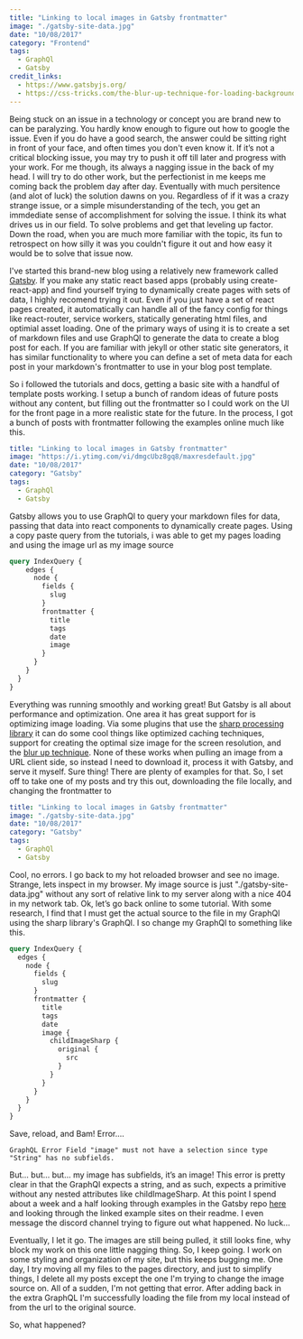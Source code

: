 ```yaml
---
title: "Linking to local images in Gatsby frontmatter"
image: "./gatsby-site-data.jpg"
date: "10/08/2017"
category: "Frontend"
tags:
  - GraphQl
  - Gatsby
credit_links:
  - https://www.gatsbyjs.org/
  - https://css-tricks.com/the-blur-up-technique-for-loading-background-images/
---
```


Being stuck on an issue in a technology or concept you are brand new to can be paralyzing. You hardly know enough to figure out how to google the issue. Even if you do have a good search, the answer could be sitting right in front of your face, and often times you don't even know it. If it’s not a critical blocking issue, you may try to push it off till later and progress with your work. For me though, its always a nagging issue in the back of my head. I will try to do other work, but the perfectionist in me keeps me coming back the problem day after day. Eventually with much persitence (and alot of luck) the solution dawns on you. Regardless of if it was a crazy strange issue, or a simple misunderstanding of the tech, you get an immdediate sense of accomplishment for solving the issue. I think its what drives us in our field. To solve problems and get that leveling up factor. Down the road, when you are much more familiar with the topic, its fun to retrospect on how silly it was you couldn't figure it out and how easy it would be to solve that issue now.

I've started this brand-new blog using a relatively new framework called [Gatsby](https://www.gatsbyjs.org/). If you make any static react based apps (probably using create-react-app) and find yourself trying to dynamically create pages with sets of data, I highly recomend trying it out. Even if you just have a set of react pages created, it automatically can handle all of the fancy config for things like react-router, service workers, statically generating html files, and optimial asset loading. One of the primary ways of using it is to create a set of markdown files and use GraphQl to generate the data to create a blog post for each. If you are familiar with jekyll or other static site generators, it has similar functionality to where you can define a set of meta data for each post in your markdown's frontmatter to use in your blog post template.

So i followed the tutorials and docs, getting a basic site with a handful of template posts working. I setup a bunch of random ideas of future posts without any content, but filling out the frontmatter so I could work on the UI for the front page in a more realistic state for the future. In the process, I got a bunch of posts with frontmatter following the examples online much like this.

```yaml
title: "Linking to local images in Gatsby frontmatter"
image: "https://i.ytimg.com/vi/dmgcUbz8gq8/maxresdefault.jpg"
date: "10/08/2017"
category: "Gatsby"
tags:
  - GraphQl
  - Gatsby
```

Gatsby allows you to use GraphQl to query your markdown files for data, passing that data into react components to dynamically create pages. Using a copy paste query from the tutorials, i was able to get my pages loading and using the image url as my image source

```GraphQl
query IndexQuery {
    edges {
      node {
        fields {
          slug
        }
        frontmatter {
          title
          tags
          date
          image
        }
      }
    }
  }
}
```

Everything was running smoothly and working great! But Gatsby is all about performance and optimization. One area it has great support for is optimizing image loading. Via some plugins that use the [sharp processing library](https://github.com/lovell/sharp) it can do some cool things like optimized caching techniques, support for creating the optimal size image for the screen resolution, and the [blur up technique](https://css-tricks.com/the-blur-up-technique-for-loading-background-images/). None of these works when pulling an image from a URL client side, so instead I need to download it, process it with Gatsby, and serve it myself. Sure thing! There are plenty of examples for that. So, I set off to take one of my posts and try this out, downloading the file locally, and changing the frontmatter to

```yaml
title: "Linking to local images in Gatsby frontmatter"
image: "./gatsby-site-data.jpg"
date: "10/08/2017"
category: "Gatsby"
tags:
  - GraphQl
  - Gatsby
```

Cool, no errors. I go back to my hot reloaded browser and see no image. Strange, lets inspect in my browser. My image source is just "./gatsby-site-data.jpg" without any sort of relative link to my server along with a nice 404 in my network tab. Ok, let’s go back online to some tutorial. With some research, I find that I must get the actual source to the file in my GraphQl using the sharp library's GraphQl. I so change my GraphQl to something like this.

```GraphQl
query IndexQuery {
  edges {
    node {
      fields {
        slug
      }
      frontmatter {
        title
        tags
        date
        image {
          childImageSharp {
            original {
              src
            }
          }
        }
      }
    }
  }
}
```

Save, reload, and Bam! Error....

```
GraphQL Error Field "image" must not have a selection since type "String" has no subfields.
```

But... but... but... my image has subfields, it’s an image! This error is pretty clear in that the GraphQl expects a string, and as such, expects a primitive without any nested attributes like childImageSharp. At this point I spend about a week and a half looking through examples in the Gatsby repo [here](https://github.com/gatsbyjs/gatsby/tree/master/examples) and looking through the linked example sites on their readme. I even message the discord channel trying to figure out what happened. No luck...

Eventually, I let it go. The images are still being pulled, it still looks fine, why block my work on this one little nagging thing. So, I keep going. I work on some styling and organization of my site, but this keeps bugging me. One day, I try moving all my files to the pages directory, and just to simplify things, I delete all my posts except the one I'm trying to change the image source on. All of a sudden, I'm not getting that error. After adding back in the extra GraphQL I'm successfully loading the file from my local instead of from the url to the original source.

So, what happened?
